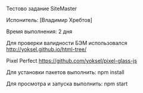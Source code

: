 Тестово задание SiteMaster

Испонитель: [Владимир Хребтов]

Время выполнения: 2 дня

Для проверки валидности БЭМ использовался http://yoksel.github.io/html-tree/

Pixel Perfect https://github.com/yoksel/pixel-glass-js

Для установки пакетов выполнить: npm install

Для просмотра и запуска выполнить: npm start

